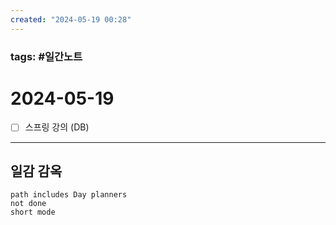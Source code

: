 ```yaml
---
created: "2024-05-19 00:28"
---
```


### tags: #일간노트
  
# 2024-05-19 
- [ ] 스프링 강의 (DB)
---  
## 일감 감옥  
```tasks  
path includes Day planners
not done  
short mode  
```